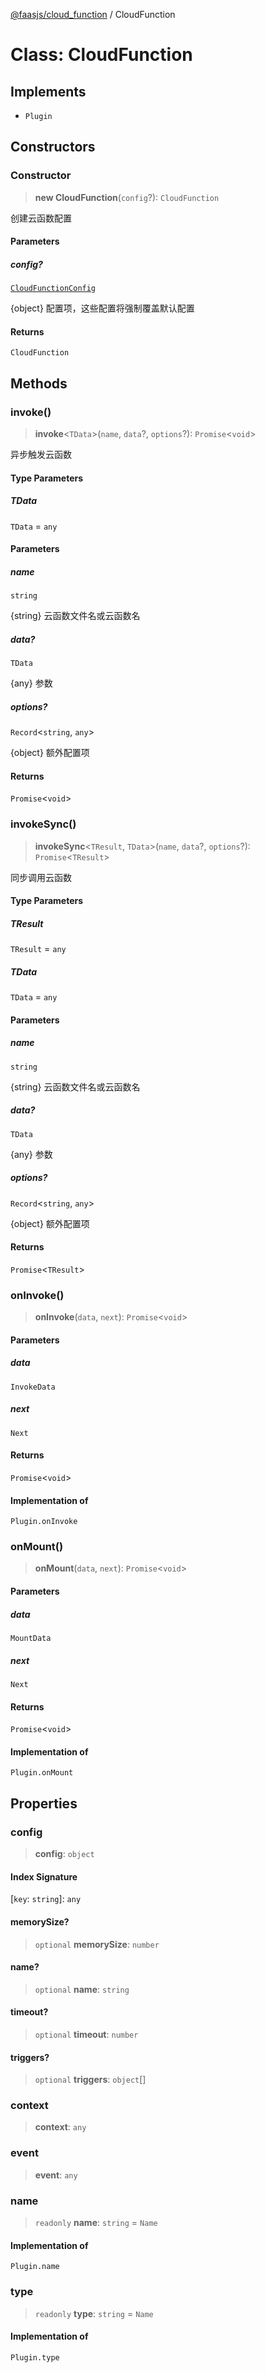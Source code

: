 [@faasjs/cloud_function](../README.md) / CloudFunction

# Class: CloudFunction

## Implements

- `Plugin`

## Constructors

### Constructor

> **new CloudFunction**(`config`?): `CloudFunction`

创建云函数配置

#### Parameters

##### config?

[`CloudFunctionConfig`](../type-aliases/CloudFunctionConfig.md)

{object} 配置项，这些配置将强制覆盖默认配置

#### Returns

`CloudFunction`

## Methods

### invoke()

> **invoke**\<`TData`\>(`name`, `data`?, `options`?): `Promise`\<`void`\>

异步触发云函数

#### Type Parameters

##### TData

`TData` = `any`

#### Parameters

##### name

`string`

{string} 云函数文件名或云函数名

##### data?

`TData`

{any} 参数

##### options?

`Record`\<`string`, `any`\>

{object} 额外配置项

#### Returns

`Promise`\<`void`\>

### invokeSync()

> **invokeSync**\<`TResult`, `TData`\>(`name`, `data`?, `options`?): `Promise`\<`TResult`\>

同步调用云函数

#### Type Parameters

##### TResult

`TResult` = `any`

##### TData

`TData` = `any`

#### Parameters

##### name

`string`

{string} 云函数文件名或云函数名

##### data?

`TData`

{any} 参数

##### options?

`Record`\<`string`, `any`\>

{object} 额外配置项

#### Returns

`Promise`\<`TResult`\>

### onInvoke()

> **onInvoke**(`data`, `next`): `Promise`\<`void`\>

#### Parameters

##### data

`InvokeData`

##### next

`Next`

#### Returns

`Promise`\<`void`\>

#### Implementation of

`Plugin.onInvoke`

### onMount()

> **onMount**(`data`, `next`): `Promise`\<`void`\>

#### Parameters

##### data

`MountData`

##### next

`Next`

#### Returns

`Promise`\<`void`\>

#### Implementation of

`Plugin.onMount`

## Properties

### config

> **config**: `object`

#### Index Signature

\[`key`: `string`\]: `any`

#### memorySize?

> `optional` **memorySize**: `number`

#### name?

> `optional` **name**: `string`

#### timeout?

> `optional` **timeout**: `number`

#### triggers?

> `optional` **triggers**: `object`[]

### context

> **context**: `any`

### event

> **event**: `any`

### name

> `readonly` **name**: `string` = `Name`

#### Implementation of

`Plugin.name`

### type

> `readonly` **type**: `string` = `Name`

#### Implementation of

`Plugin.type`
